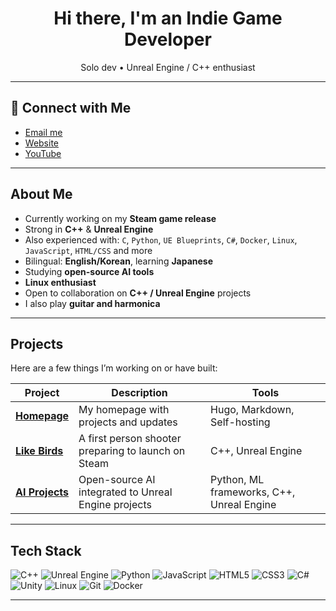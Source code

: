 <h1 align="center">Hi there, I'm an Indie Game Developer</h1>

<p align="center">
  Solo dev • Unreal Engine / C++ enthusiast
</p>

---

## 🔗 Connect with Me

- [Email me](mailto:alex01763@gmail.com)
- [Website](https://lastsevenbasils.com)
- [YouTube](https://youtube.com/@thinkingdarusik)

---

## About Me

- Currently working on my **Steam game release**
- Strong in **C++** & **Unreal Engine**
- Also experienced with:
  `C`, `Python`, `UE Blueprints`, `C#`, `Docker`, `Linux`, `JavaScript`, `HTML/CSS` and more
- Bilingual: **English/Korean**, learning **Japanese**
- Studying **open-source AI tools**
- **Linux enthusiast**
- Open to collaboration on **C++ / Unreal Engine** projects
- I also play **guitar and harmonica**

---

## Projects

Here are a few things I’m working on or have built:

| Project | Description | Tools |
|--------|-------------|-------|
| **[Homepage](https://lastsevenbasils.com/)** | My homepage with projects and updates | Hugo, Markdown, Self-hosting |
| **[Like Birds](https://store.steampowered.com/app/2520370/Like_Birds/)** | A first person shooter preparing to launch on Steam | C++, Unreal Engine |
| **[AI Projects](https://lastsevenbasils.com/tags/ai/)** | Open-source AI integrated to Unreal Engine projects | Python, ML frameworks, C++, Unreal Engine |

---

## Tech Stack

![C++](https://img.shields.io/badge/C++-00599C?style=flat&logo=c%2B%2B&logoColor=white)
![Unreal Engine](https://img.shields.io/badge/Unreal-313131?style=flat&logo=unrealengine)
![Python](https://img.shields.io/badge/Python-3776AB?style=flat&logo=python&logoColor=white)
![JavaScript](https://img.shields.io/badge/JavaScript-F7DF1E?style=flat&logo=javascript&logoColor=black)
![HTML5](https://img.shields.io/badge/HTML5-E34F26?style=flat&logo=html5&logoColor=white)
![CSS3](https://img.shields.io/badge/CSS3-1572B6?style=flat&logo=css3&logoColor=white)
![C#](https://img.shields.io/badge/C%23-239120?style=flat&logo=csharp&logoColor=white)
![Unity](https://img.shields.io/badge/Unity-000000?style=flat&logo=unity&logoColor=white)
![Linux](https://img.shields.io/badge/Linux-FCC624?style=flat&logo=linux&logoColor=black)
![Git](https://img.shields.io/badge/Git-F05032?style=flat&logo=git&logoColor=white)
![Docker](https://img.shields.io/badge/Docker-2496ED?style=flat&logo=docker&logoColor=white)

---
